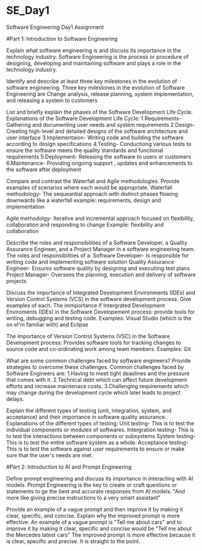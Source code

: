 # SE_Day1
Software Engineering Day1 Assignment

#Part 1: Introduction to Software Engineering

Explain what software engineering is and discuss its importance in the technology industry.
Software Engineering is the process or procedure of designing, developing and maintaining software and plays a role in the technology industry.

Identify and describe at least three key milestones in the evolution of software engineering.
Three key milestones in the evolution of Software Engineering are 
Change analysis, release planning, system implementation, and releasing a system to customers
 
List and briefly explain the phases of the Software Development Life Cycle.
Explanations of the Software Development Life Cycle:
1.Requirements- Gathering  and documenting user needs and system requirements
2.Design- Creating high-level and detailed designs of the software architecture and user interface
3.Implementaion- Writing code and building the software according to design specifications
4.Testing- Conductiong various tests to ensure the software meets the quality standards and functional requirements
5.Deployment- Releasing the software to users or customers
6.Maintenance- Providing ongoing support , updates and enhancements to the software after deployment

Compare and contrast the Waterfall and Agile methodologies. Provide examples of scenarios where each would be appropriate.
Waterfall methodology- The sequeantial approach with distinct phases flowing downwards like a waterfall
example: requirements, design and implementation

Agile methodolgy- Iterative and incremental approach focused on flexibility, collaboration and responding to change 
Example: flexibility and collaboration

Describe the roles and responsibilities of a Software Developer, a Quality Assurance Engineer, and a Project Manager in a software engineering team.
The roles and responsibilities of a:
Software Developer- Is responsible for writing code and implementing software solution
Quality Assurance Engineer- Ensures software quality by designing and executiing test plans
Project Manager- Oversees the planning, execution and delivery of software projects

Discuss the importance of Integrated Development Environments (IDEs) and Version Control Systems (VCS) in the software development process. Give examples of each.
The immportance if Intergrated Development Enviroments (IDEs) in the Software Developement process:
provide tools for writing, debugging and testing code. 
Examples:
Visual Studio (which is the on eI'm familiar with) and Eclipse

The importance of Version Control Systems (VSC) in the Software Development process:
Provides software tools for tracking changes to source code and co-ordinating work among team members.
Examples:
Git

What are some common challenges faced by software engineers? Provide strategies to overcome these challenges.
Common challenges faced by Software Engineers are:
1.Having to meet tight deaslines and the pressure that comes with it.
2.Technical debt which can affect future development efforts and increase maintenace costs.
3.Challenging requirements which may change during the development cycle which later leads to project delays.

Explain the different types of testing (unit, integration, system, and acceptance) and their importance in software quality assurance.
Explanations of the different types of testing:
Unit testing- This is to test the individual components or modules of softwares.
Intergration testing- This is to test the interactions between components or subsystems
System testing- This is to test the entire software system as a whole.
Acceptance testing- This is to test the software against user requirements to ensure or make sure that the user's needs are met.


#Part 2: Introduction to AI and Prompt Engineering


Define prompt engineering and discuss its importance in interacting with AI models.
Prompt Engineering is the key to create or craft questions or statements to ge the best and accurate responses from AI models. "And more like giving precise instructions to a very smart assistant"

Provide an example of a vague prompt and then improve it by making it clear, specific, and concise. Explain why the improved prompt is more effective.
An example of a vague prompt is "Tell me about cars" and to improve it by making it clear, specific and concise would be "Tell me about the Mercedes latest cars"
The improved prompt is more effective because it is clear, specific and precise. It is straight to the point.
